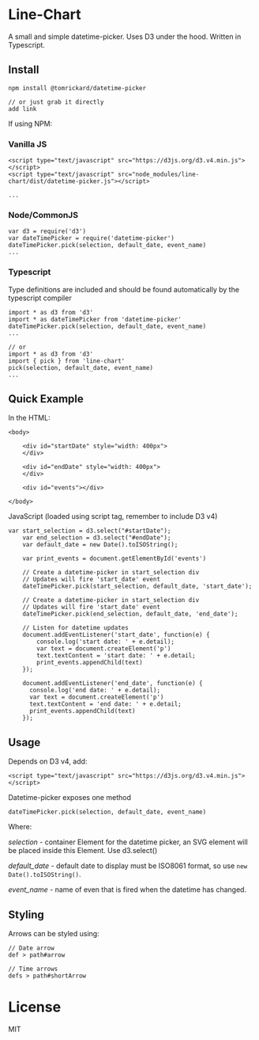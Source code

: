 # Line-Chart

A small and simple datetime-picker. Uses D3 under the hood. Written in Typescript.

## Install

```
npm install @tomrickard/datetime-picker

// or just grab it directly
add link
```

If using NPM:

### Vanilla JS

```
<script type="text/javascript" src="https://d3js.org/d3.v4.min.js"></script>
<script type="text/javascript" src="node_modules/line-chart/dist/datetime-picker.js"></script>

...
```

### Node/CommonJS

```
var d3 = require('d3')
var dateTimePicker = require('datetime-picker')
dateTimePicker.pick(selection, default_date, event_name)
...
```

### Typescript

Type definitions are included and should be found automatically by the typescript compiler

```
import * as d3 from 'd3'
import * as dateTimePicker from 'datetime-picker' 
dateTimePicker.pick(selection, default_date, event_name)
...

// or
import * as d3 from 'd3'
import { pick } from 'line-chart'
pick(selection, default_date, event_name)
...
```

## Quick Example

In the HTML:

```
<body>

	<div id="startDate" style="width: 400px">
	</div>

	<div id="endDate" style="width: 400px">
	</div>

	<div id="events"></div>

</body>
```

JavaScript (loaded using script tag, remember to include D3 v4)

```
var start_selection = d3.select("#startDate");
	var end_selection = d3.select("#endDate");
	var default_date = new Date().toISOString();

	var print_events = document.getElementById('events')

	// Create a datetime-picker in start_selection div
	// Updates will fire 'start_date' event
	dateTimePicker.pick(start_selection, default_date, 'start_date');

	// Create a datetime-picker in start_selection div
	// Updates will fire 'start_date' event
	dateTimePicker.pick(end_selection, default_date, 'end_date');

	// Listen for datetime updates
	document.addEventListener('start_date', function(e) {
		console.log('start date: ' + e.detail);
		var text = document.createElement('p')
		text.textContent = 'start date: ' + e.detail;
		print_events.appendChild(text)
	});

	document.addEventListener('end_date', function(e) {
	  console.log('end date: ' + e.detail);
	  var text = document.createElement('p')
	  text.textContent = 'end date: ' + e.detail;
	  print_events.appendChild(text)
	});
```

## Usage

Depends on D3 v4, add:

```
<script type="text/javascript" src="https://d3js.org/d3.v4.min.js"></script>
```

Datetime-picker exposes one method

```
dateTimePicker.pick(selection, default_date, event_name)
```

Where:

*selection* - container Element for the datetime picker, an SVG element will be placed inside this Element. Use d3.select()

*default_date* - default date to display must be ISO8061 format, so use `new Date().toISOString()`.

*event_name* - name of even that is fired when the datetime has changed.

## Styling

Arrows can be styled using:

```
// Date arrow
def > path#arrow

// Time arrows
defs > path#shortArrow
```

# License

MIT
